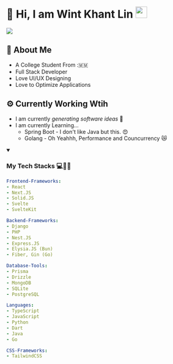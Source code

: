 # 💫 Hi, I am Wint Khant Lin <img src="https://media.giphy.com/media/fYSnHlufseco8Fh93Z/giphy.gif" width="30">

![](https://komarev.com/ghpvc/?username=happer64bit)

## 🤔 About Me

* A College Student From :🇲🇲
* Full Stack Developer
* Love UI/UX Designing
* Love to Optimize Applications

## ⚙️ Currently Working Wtih

* I am currently _generating software ideas_ 🔨
* I am currently Learning...
  * Spring Boot - I don't like Java but this. 😍
  * Golang - Oh Yeahhh, Performance and Councurrency 😿

<details open>
  <summary>
    <h3>My Tech Stacks 💻🧑‍🔬 </h3>
  </summary>
  
  ```yaml
  Frontend-Frameworks:
  - React
  - Next.JS
  - Solid.JS
  - Svelte
  - SvelteKit

Backend-Frameworks:
  - Django
  - PHP
  - Nest.JS
  - Express.JS
  - Elysia.JS (Bun)
  - Fiber, Gin (Go)

Database-Tools:
  - Prisma
  - Drizzle
  - MongoDB
  - SQLite
  - PostgreSQL

Languages:
  - TypeScript
  - JavaScript
  - Python
  - Dart
  - Java
  - Go

CSS-Frameworks:
  - TailwindCSS
  ```
</details>
